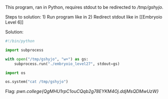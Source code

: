 This program, ran in Python, requires stdout to be redirected to */tmp/gshyjo*.

Steps to solution:
	1) Run program like in 
	2) Redirect stdout like in [[Embryoio Level 6]]

Solution:
```python
#!/bin/python

import subprocess

with open("/tmp/gshyjo", "w+") as gs:
	subprocess.run("./embryoio_level27", stdout=gs)

import os

os.system("cat /tmp/gshyjo")
```

Flag:
	*pwn.college{QgMHU1rpC1ouCQqb2g78EYKM4Oj.ddjMsQDMwUzW}*